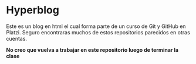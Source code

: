 # Hyperblog
Este es un blog en html el cual forma parte de un curso de Git y GitHub en Platzi. Seguro encontraras muchos de estos repositorios parecidos en otras cuentas.

**No creo que vuelva a trabajar en este repositorio luego de terminar la clase**
